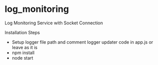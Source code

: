 # log_monitoring
Log Monitoring Service with Socket Connection

Installation Steps
- Setup logger file path and comment logger updater code in app.js or leave as it is
- npm install
- node start